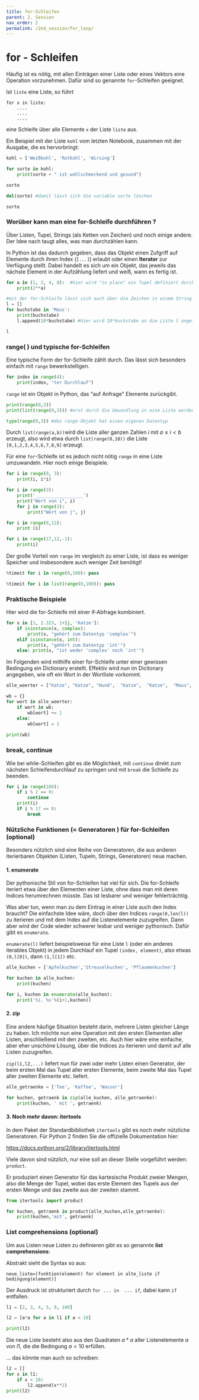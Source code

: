 ```yaml
---
title: for-Schleifen
parent: 2. Session
nav_order: 2
permalink: /2nd_session/for_loop/
---
```



# for - Schleifen

Häufig ist es nötig, mit allen Einträgen einer Liste oder eines Vektors eine Operation vorzunehmen. Dafür sind so genannte `for`-Schleifen geeignet. 

Ist `liste` eine Liste, so führt

    for x in liste:
        ....
        ....
        ....

eine Schleife über alle Elemente `x` der Liste `liste` aus.

Ein Beispiel mit der Liste `kohl` vom letzten Notebook, zusammen mit der Ausgabe, die es hervorbringt:


```python
kohl = ['Weißkohl', 'Rotkohl', 'Wirsing']

for sorte in kohl:
    print(sorte + " ist wohlschmeckend und gesund")
```


```python
sorte
```


```python
del(sorte) #damit lässt sich die variable sorte löschen
```


```python
sorte
```

### Worüber kann man eine  for-Schleife durchführen ?

Über Listen, Tupel, Strings (als Ketten von Zeichen) und noch einige andere. Der Idee nach taugt alles, was man durchzählen kann. 

In Python ist das dadurch gegeben, dass das Objekt einen Zufgriff auf Elemente durch ihren Index (`[...]`) erlaubt oder einen **Iterator** zur Verfügung stellt. Dabei handelt es sich um ein Objekt, das jeweils das nächste Element in der Aufzählung liefert und weiß, wann es fertig ist.


```python
for a in (1, 2, 4, 8):  #hier wird "in place" ein Tupel definiert durch den dann iteriert wird
    print(2**a)
```


```python
#mit der for-Schleife lässt sich auch über die Zeichen in einem String iterieren.
l = []
for buchstabe in 'Maus':
    print(buchstabe)
    l.append(10*buchstabe) #hier wird 10*buchstabe an die Liste l angefügt
```


```python
l
```

### range( ) und typische for-Schleifen

Eine typische Form der for-Schleife zählt durch. Das lässt sich besonders einfach mit `range` bewerkstelligen.


```python
for index in range(4):
    print(index, "ter Durchlauf")
```

`range` ist ein Objekt in Python, das "auf Anfrage" Elemente zurückgibt.


```python
print(range(0,3))
print(list(range(0,3))) #erst durch die Umwandlung in eine Liste werden die expliziten Einträge erzeugt
```


```python
type(range(0,3)) #das range-Objekt hat einen eigenen Datentyp
```

Durch `list(range(a,b))`wird die Liste aller ganzen Zahlen $i$ mit $a\leq i <b$ erzeugt, also wird etwa durch `list(range(0,10))` die Liste `[0,1,2,3,4,5,6,7,8,9]` erzeugt. 

Für eine `for`-Schleife ist es jedoch nicht nötig `range` in eine Liste umzuwandeln. Hier noch einige Beispiele.


```python
for i in range(0, 3):
    print(i, i*i)
```


```python
for i in range(3):
    print('__________________')
    print("Wert von i", i)
    for j in range(3):
        print("Wert von j", j)
```


```python
for i in range(8,12):
    print (i)
```


```python
for i in range(17,12,-1):
    print(i)
```

Der große Vorteil von `range` im vergleich zu einer Liste, ist dass es weniger Speicher und insbesondere auch weniger Zeit benötigt!


```python
%timeit for i in range(0,100): pass
```


```python
%timeit for i in list(range(0,100)): pass
```

### Praktische Beispiele

Hier wird die for-Schleife mit einer if-Abfrage kombiniert.


```python
for x in [1, 2.323, 1+1j, 'Katze']:
    if isinstance(x, complex):
        print(x, "gehört zum Datentyp 'complex'")
    elif isinstance(x, int):
        print(x, "gehört zum Datentyp 'int'")
    else: print(x, "ist weder 'complex' noch 'int'")
```

Im Folgenden wird mithilfe einer for-Schleife unter einer gewissen Bedingung ein Dictionary erstellt. Effektiv wird nun im Dicitonary angegeben, wie oft ein Wort in der Wortliste vorkommt. 


```python
alle_woerter = ["Katze", "Katze", "Hund",  "Katze",  "Katze",  "Maus",   "Hund",]

wb = {}
for wort in alle_woerter:
    if wort in wb:
        wb[wort] += 1
    else:
        wb[wort] = 1
        
print(wb)
```

### break, continue

Wie bei while-Schleifen  gibt es die Möglichkeit, mit `continue` direkt zum nächsten Schleifendurchlauf zu springen und mit `break` die Schleife zu beenden.


```python
for i in range(100):
    if i % 2 == 0:
        continue
    print(i)
    if i % 17 == 0:
        break
```

### Nützliche Funktionen (= Generatoren ) für for-Schleifen (optional)

Besonders nützlich sind eine Reihe von Generatoren, die aus anderen iterierbaren Objekten (Listen, Tupeln, Strings, Generatoren) neue machen.

####  1. enumerate

Der pythonische Stil von for-Schleifen hat viel für sich. Die for-Schleife iteriert etwa über den Elementen einer Liste, ohne dass man mit deren Indices herumrechnen müsste. Das ist lesbarer und weniger fehlerträchtig.

Was aber tun, wenn man zu dem Eintrag in einer Liste auch den Index braucht? Die einfachste Idee wäre, doch über den Indices `range(0,len(l))` zu iterieren und mit dem Index auf die Listenelemente zuzugreifen. Dann aber wird der Code wieder schwerer lesbar und weniger pythonisch. Dafür gibt es `enumerate`. 

`enumerate(l)` liefert beispielsweise für eine Liste `l` (oder ein anderes iterables Objekt) in jedem Durchlauf ein Tupel `(index, element)`, also etwas `(0,l[0])`, dann `(1,l[1])` etc.


```python
alle_kuchen = ['Apfelkuchen','Streuselkuchen', 'Pflaumenkuchen']

for kuchen in alle_kuchen:
    print(kuchen)
```


```python
for i, kuchen in enumerate(alle_kuchen):
    print('%i. %s'%(i+1,kuchen))
```

#### 2. zip

Eine andere häufige Situation besteht darin, mehrere Listen gleicher Länge zu haben. Ich möchte nun eine
Operation mit den ersten Elementen aller Listen, anschließend mit den zweiten, etc. Auch hier wäre eine einfache, aber eher unschöne Lösung, über die Indices zu iterieren und damit auf alle Listen zuzugreifen.

`zip(l1,l2,...)` liefert nun für zwei oder mehr Listen einen Generator, der beim ersten Mal das Tupel aller ersten Elemente, beim zweite Mal das Tupel aller zweiten Elemente etc. liefert. 


```python
alle_getraenke = ['Tee', 'Kaffee', 'Wasser']

for kuchen, getraenk in zip(alle_kuchen, alle_getraenke):
    print(kuchen, ' mit ', getraenk)
```

#### 3. Noch mehr davon: itertools

In dem Paket der Standardbibliothek `itertools` gibt es noch mehr nützliche Generatoren. 
Für Python 2 finden Sie die offizielle Dokumentation hier:

https://docs.python.org/2/library/itertools.html

Viele davon sind nützlich, nur eine soll an dieser Stelle vorgeführt werden: `product`. 

Er produziert einen Generator für das kartesische  Produkt zweier Mengen, also die Menge der Tupel, wobei das erste Element des Tupels aus der ersten Menge und das zweite aus der zweiten stammt.


```python
from itertools import product
```


```python
for kuchen, getraenk in product(alle_kuchen,alle_getraenke):
    print(kuchen,'mit', getraenk)
```

### List comprehensions (optional)

Um aus Listen neue Listen zu definieren gibt es so genannte **list
comprehensions**:
 
Abstrakt sieht die Syntax so aus:

    neue_liste=[funktion(element) for element in alte_liste if bedingung(element)]
    
Der Ausdruck ist strukturiert durch `for ... in  ... if`, dabei kann `if` entfallen. 


```python
l1 = [2, 3, 4, 5, 9, 100]

l2 = [a*a for a in l1 if a < 10]

print(l2)
```

Die neue Liste besteht also aus den Quadraten $a*a$ aller Listenelemente
$a$ von $l1$, die die Bedingung $a<10$ erfüllen.

... das könnte man auch so schreiben:


```python
l2 = []
for x in l1:
    if x < 10:
        l2.append(x**2)
print(l2)
```
